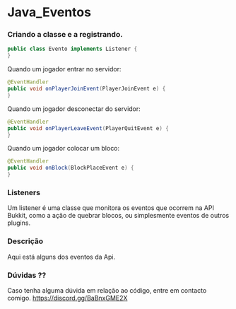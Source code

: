 # Java_Eventos

### Criando a classe e a registrando.
```java
public class Evento implements Listener {
}
```

Quando um jogador entrar no servidor:
```java
@EventHandler
public void onPlayerJoinEvent(PlayerJoinEvent e) {
}
```

Quando um jogador desconectar do servidor:
```java
@EventHandler
public void onPlayerLeaveEvent(PlayerQuitEvent e) {
}
```
Quando um jogador colocar um bloco:
```java
@EventHandler
public void onBlock(BlockPlaceEvent e) {
}
```
### Listeners
Um listener é uma classe que monitora os eventos que ocorrem na API Bukkit, como a ação de quebrar blocos, ou simplesmente eventos de outros plugins. 

### Descrição
Aqui está alguns dos eventos da Api.

### Dúvidas ??
Caso tenha alguma dúvida em relação ao código, entre em contacto comigo. https://discord.gg/BaBnxGME2X
